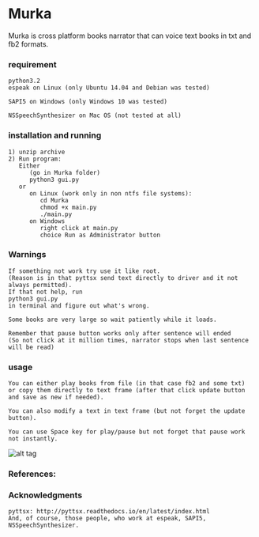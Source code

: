 # Murka
Murka is cross platform books narrator that can voice text books in txt and fb2 formats.


### requirement
```
python3.2
espeak on Linux (only Ubuntu 14.04 and Debian was tested)

SAPI5 on Windows (only Windows 10 was tested)

NSSpeechSynthesizer on Mac OS (not tested at all)
```
### installation and running
```
1) unzip archive 
2) Run program:
   Either 
      (go in Murka folder)
      python3 gui.py
   or 
      on Linux (work only in non ntfs file systems):
         cd Murka
         chmod +x main.py 
         ./main.py
      on Windows 
         right click at main.py 
         choice Run as Administrator button
 ```
### Warnings
```
If something not work try use it like root.
(Reason is in that pyttsx send text directly to driver and it not always permitted). 
If that not help, run 
python3 gui.py 
in terminal and figure out what's wrong.

Some books are very large so wait patiently while it loads.

Remember that pause button works only after sentence will ended
(So not click at it million times, narrator stops when last sentence
will be read)  
```
### usage
```
You can either play books from file (in that case fb2 and some txt) 
or copy them directly to text frame (after that click update button 
and save as new if needed). 

You can also modify a text in text frame (but not forget the update button).

You can use Space key for play/pause but not forget that pause work not instantly. 
```


 ![alt tag](https://raw.githubusercontent.com/valdecar/NavierStokes/master/screen_overview.png)

### References:
### Acknowledgments
```
pyttsx: http://pyttsx.readthedocs.io/en/latest/index.html
And, of course, those people, who work at espeak, SAPI5, NSSpeechSynthesizer.
```
